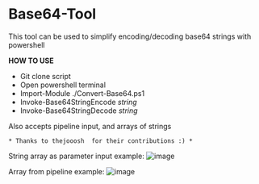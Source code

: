 # Base64-Tool
This tool can be used to simplify encoding/decoding base64 strings with powershell

**HOW TO USE**
- Git clone script
- Open powershell terminal
- Import-Module ./Convert-Base64.ps1
- Invoke-Base64StringEncode _string_
- Invoke-Base64StringDecode _string_

Also accepts pipeline input, and arrays of strings


    * Thanks to thejooosh  for their contributions :) *


String array as parameter input example:
![image](https://github.com/paulpierce34/Base64-Tool/assets/33561650/3761cb5a-17b4-4a6f-9176-261770126fce)


Array from pipeline example:
![image](https://github.com/paulpierce34/Base64-Tool/assets/33561650/261d49c0-4811-4177-85e3-d1a98d0538e8)

